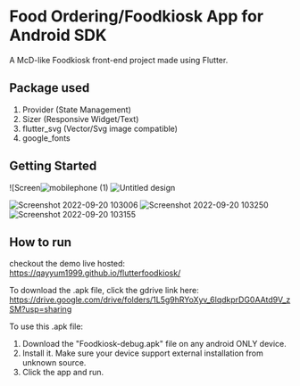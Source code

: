 # Food Ordering/Foodkiosk App for Android SDK

A McD-like Foodkiosk front-end project made using Flutter.

## Package used
1. Provider (State Management)
2. Sizer  (Responsive Widget/Text)
3. flutter_svg   (Vector/Svg image compatible)
4. google_fonts  

## Getting Started
![Screen![mobilephone (1)](https://user-images.githubusercontent.com/90374083/191630161-cfd42a74-624e-4c98-9ad1-c786ae6a757d.gif)
![Untitled design](https://user-images.githubusercontent.com/90374083/191633037-2c7ab595-d8a6-4197-b34d-9e4e7bcbe5d3.gif)

![Screenshot 2022-09-20 103006](https://user-images.githubusercontent.com/90374083/191508995-a039f6f1-c55a-4f7d-a252-3ad68330d0a1.jpg)
![Screenshot 2022-09-20 103250](https://user-images.githubusercontent.com/90374083/191509047-53f89afd-0639-4835-8f9b-75f69874dea8.jpg)
![Screenshot 2022-09-20 103155](https://user-images.githubusercontent.com/90374083/191631787-b40fc89f-d941-4ed5-a626-73a41ac5b87d.jpg)


## How to run
checkout the demo live hosted: https://qayyum1999.github.io/flutterfoodkiosk/

To download the .apk file, click the gdrive link here:
 https://drive.google.com/drive/folders/1L5g9hRYoXyv_6lqdkprDG0AAtd9V_zSM?usp=sharing

To use this .apk file:

1. Download the "Foodkiosk-debug.apk" file on any android ONLY device.
2. Install it. Make sure your device support external installation from unknown source.
3. Click the app and run.

